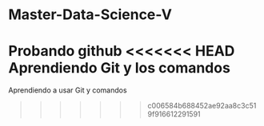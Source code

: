 # Master-Data-Science-V
Probando github
<<<<<<< HEAD
Aprendiendo Git y los comandos
=======
Aprendiendo a usar Git y comandos
>>>>>>> c006584b688452ae92aa8c3c519f916612291591

